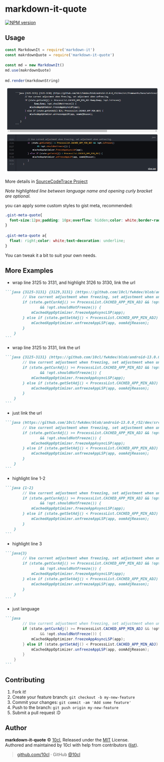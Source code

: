 # markdown-it-quote

[![NPM version](https://img.shields.io/npm/v/markdown-it-quote.svg?style=flat)](https://npmjs.com/package/markdown-it-quote)

## Usage

```js
const MarkdownIt = require('markdown-it')
const makrdownQuote = require('markdown-it-quote')

const md = new MarkdownIt()
md.use(makrdownQuote)

md.render(markdownString)
```

<img src="https://raw.githubusercontent.com/SourceCodeTrace/websites/main/source/.vuepress/public/images/quote_to_html.png" width="600" alt="https://github.com/10cl/markdown-it-quote">

More details in [SourceCodeTrace Project](https://source.toscl.com)

_Note highlighted line between language name and opening curly bracket are optional._

you can apply some custom styles to gist meta, recommended:

```css
.gist-meta-quote{
  font-size:12px;padding: 10px;overflow: hidden;color: white;border-radius: 0 0 6px 6px;
}

.gist-meta-quote a{
  float: right;color: white;text-decoration: underline;
}
```

You can tweak it a bit to suit your own needs.

## More Examples
- wrap line 3125 to 3131, and highlight 3126 to 3130, link the url
````markdown
```java {3125-3131} {3129,3131} (https://github.com/10cl/fwkdev/blob/android-13.0.0_r52/dev/src/frameworks/base/services/core/java/com/android/server/am/OomAdjuster.java#3125-L3131)
        // Use current adjustment when freezing, set adjustment when unfreezing.
        if (state.getCurAdj() >= ProcessList.CACHED_APP_MIN_ADJ && !opt.isFrozen()
                && !opt.shouldNotFreeze()) {
            mCachedAppOptimizer.freezeAppAsyncLSP(app);
        } else if (state.getSetAdj() < ProcessList.CACHED_APP_MIN_ADJ) {
            mCachedAppOptimizer.unfreezeAppLSP(app, oomAdjReason);
        }
    }
```
````


- wrap line 3125 to 3131, link the url
````markdown
```java {3125-3131} (https://github.com/10cl/fwkdev/blob/android-13.0.0_r52/dev/src/frameworks/base/services/core/java/com/android/server/am/OomAdjuster.java#3125-L3131)
        // Use current adjustment when freezing, set adjustment when unfreezing.
        if (state.getCurAdj() >= ProcessList.CACHED_APP_MIN_ADJ && !opt.isFrozen()
                && !opt.shouldNotFreeze()) {
            mCachedAppOptimizer.freezeAppAsyncLSP(app);
        } else if (state.getSetAdj() < ProcessList.CACHED_APP_MIN_ADJ) {
            mCachedAppOptimizer.unfreezeAppLSP(app, oomAdjReason);
        }
    }
```
````

- just link the url
````markdown
```java (https://github.com/10cl/fwkdev/blob/android-13.0.0_r52/dev/src/frameworks/base/services/core/java/com/android/server/am/OomAdjuster.java#3125-L3131)
        // Use current adjustment when freezing, set adjustment when unfreezing.
        if (state.getCurAdj() >= ProcessList.CACHED_APP_MIN_ADJ && !opt.isFrozen()
                && !opt.shouldNotFreeze()) {
            mCachedAppOptimizer.freezeAppAsyncLSP(app);
        } else if (state.getSetAdj() < ProcessList.CACHED_APP_MIN_ADJ) {
            mCachedAppOptimizer.unfreezeAppLSP(app, oomAdjReason);
        }
    }
```
````

- highlight line 1-2
````markdown
```java {1-2}
        // Use current adjustment when freezing, set adjustment when unfreezing.
        if (state.getCurAdj() >= ProcessList.CACHED_APP_MIN_ADJ && !opt.isFrozen()
                && !opt.shouldNotFreeze()) {
            mCachedAppOptimizer.freezeAppAsyncLSP(app);
        } else if (state.getSetAdj() < ProcessList.CACHED_APP_MIN_ADJ) {
            mCachedAppOptimizer.unfreezeAppLSP(app, oomAdjReason);
        }
    }
```
````

- highlight line 3
````markdown
```java{3}
        // Use current adjustment when freezing, set adjustment when unfreezing.
        if (state.getCurAdj() >= ProcessList.CACHED_APP_MIN_ADJ && !opt.isFrozen()
                && !opt.shouldNotFreeze()) {
            mCachedAppOptimizer.freezeAppAsyncLSP(app);
        } else if (state.getSetAdj() < ProcessList.CACHED_APP_MIN_ADJ) {
            mCachedAppOptimizer.unfreezeAppLSP(app, oomAdjReason);
        }
    }
```
````

- just language
````markdown
```java
        // Use current adjustment when freezing, set adjustment when unfreezing.
        if (state.getCurAdj() >= ProcessList.CACHED_APP_MIN_ADJ && !opt.isFrozen()
                && !opt.shouldNotFreeze()) {
            mCachedAppOptimizer.freezeAppAsyncLSP(app);
        } else if (state.getSetAdj() < ProcessList.CACHED_APP_MIN_ADJ) {
            mCachedAppOptimizer.unfreezeAppLSP(app, oomAdjReason);
        }
    }
```
````

## Contributing

1. Fork it!
2. Create your feature branch: `git checkout -b my-new-feature`
3. Commit your changes: `git commit -am 'Add some feature'`
4. Push to the branch: `git push origin my-new-feature`
5. Submit a pull request :D


## Author

**markdown-it-quote** © [10cl](https://github.com/10cl), Released under the [MIT](./LICENSE) License.<br>
Authored and maintained by 10cl with help from contributors ([list](https://github.com/10cl/markdown-it-quote/contributors)).

> [github.com/10cl](https://github.com/10cl) · GitHub [@10cl](https://github.com/10cl)
